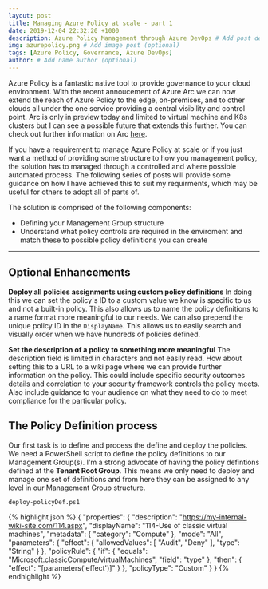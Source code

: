 ```yaml
---
layout: post
title: Managing Azure Policy at scale - part 1
date: 2019-12-04 22:32:20 +1000
description: Azure Policy Management through Azure DevOps # Add post description (optional)
img: azurepolicy.png # Add image post (optional)
tags: [Azure Policy, Governance, Azure DevOps]
author: # Add name author (optional)
---
```


Azure Policy is a fantastic native tool to provide governance to your cloud environment. With the recent annoucement of Azure Arc we can now extend the reach of Azure Policy to the edge, on-premises, and to other clouds all under the one service providing a central visibility and control point. Arc is only in preview today and limited to virtual machine and K8s clusters but I can see a possible future that extends this further. You can check out further information on Arc [here][azure-arc].

If you have a requirement to manage Azure Policy at scale or if you just want a method of providing some structure to how you management policy, the solution has to managed through a controlled and where possible automated process. The following series of posts will provide some guidance on how I have achieved this to suit my requirments, which may be useful for others to adopt all of parts of.

The solution is comprised of the following components:

- Defining your Management Group structure
- Understand what policy controls are required in the enviroment and match these to possible policy definitions you can create

---


## Optional Enhancements

**Deploy all policies assignments using custom policy definitions** In doing this we can set the policy's ID to a custom value we know is specific to us and not a built-in policy. This also allows us to name the policy definitions to a name format more meaningful to our needs. We can also prepend the unique policy ID in the `DisplayName`. This allows us to easily search and visually order when we have hundreds of policies defined.

**Set the description of a policy to something more meaningful** The description field is limited in characters and not easily read. How about setting this to a URL to a wiki page where we can provide further information on the policy. This could include specific security outcomes details and correlation to your security framework controls the policy meets. Also include guidance to your audience on what they need to do to meet compliance for the particular policy.

## The Policy Definition process

Our first task is to define and process the define and deploy the policies. We need a PowerShell script to define the policy definitions to our Management Group(s). I'm a strong advocate of having the policy defintions defined at the **Tenant Root Group**. This means we only need to deploy and manage one set of definitions and from here they can be assigned to any level in our Management Group structure.

`deploy-policyDef.ps1`




{% highlight json %}
{
    "properties": {
        "description": "https://my-internal-wiki-site.com/114.aspx",
        "displayName": "114-Use of classic virtual machines",
        "metadata": {
            "category": "Compute"
        },
        "mode": "All",
        "parameters": {
            "effect": {
                "allowedValues": [
                    "Audit",
                    "Deny"
                ],
                "type": "String"
            }
        },
        "policyRule": {
            "if": {
                "equals": "Microsoft.classicCompute/virtualMachines",
                "field": "type"
            },
            "then": {
                "effect": "[parameters('effect')]"
            }
        },
        "policyType": "Custom"
    }
}
{% endhighlight %}


[azure-arc]: https://azure.microsoft.com/en-us/services/azure-arc/?&OCID=AID2000713_SEM_W9PSpAAACgPc68Fc:20191205114311:s&ef_id=W9PSpAAACgPc68Fc:20191205114311:s